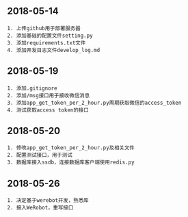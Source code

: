 ## 2018-05-14
    1. 上传github用于部署服务器
    2. 添加基础的配置文件setting.py
    3. 添加requirements.txt文件
    4. 添加开发日志文件develop_log.md

## 2018-05-19
    1. 添加.gitignore
    2. 添加/msg接口用于接收微信消息
    3. 添加app_get_token_per_2_hour.py周期获取微信的access_token
    4. 测试获取access token的接口

## 2018-05-20
    1. 修改app_get_token_per_2_hour.py及相关文件
    2. 配置测试接口，用于测试
    3. 数据库接入ssdb，连接数据库客户端使用redis.py

## 2018-05-26
    1. 决定基于werebot开发，熟悉库
    2. 接入WeRobot，重写接口